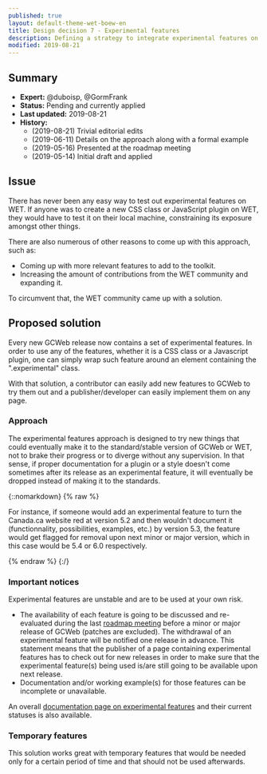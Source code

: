 ```yaml
---
published: true
layout: default-theme-wet-boew-en
title: Design decision 7 - Experimental features
description: Defining a strategy to integrate experimental features on the WET
modified: 2019-08-21
---
```


## Summary

* **Expert:** @duboisp, @GormFrank
* **Status:** Pending and currently applied
* **Last updated:** 2019-08-21
* **History:**
	* (2019-08-21) Trivial editorial edits
	* (2019-06-11) Details on the approach along with a formal example
	* (2019-05-16) Presented at the roadmap meeting
	* (2019-05-14) Initial draft and applied

## Issue

There has never been any easy way to test out experimental features on WET. If anyone was to create a new CSS class or JavaScript plugin on WET, they would have to test it on their local machine, constraining its exposure amongst other things.

There are also numerous of other reasons to come up with this approach, such as:

* Coming up with more relevant features to add to the toolkit.
* Increasing the amount of contributions from the WET community and expanding it.

To circumvent that, the WET community came up with a solution.

## Proposed solution

Every new GCWeb release now contains a set of experimental features. In order to use any of the features, whether it is a CSS class or a Javascript plugin, one can simply wrap such feature around an element containing the ".experimental" class.

With that solution, a contributor can easily add new features to GCWeb to try them out and a publisher/developer can easily implement them on any page.

### Approach

The experimental features approach is designed to try new things that could eventually make it to the standard/stable version of GCWeb or WET, not to brake their progress or to diverge without any supervision. In that sense, if proper documentation for a plugin or a style doesn't come sometimes after its release as an experimental feature, it will eventually be dropped instead of making it to the standards.

{::nomarkdown}
{% raw %}
<p class="alert alert-info">For instance, if someone would add an experimental feature to turn the Canada.ca website red at version 5.2 and then wouldn't document it (functionnality, possibilities, examples, etc.) by version 5.3, the feature would get flagged for removal upon next minor or major version, which in this case would be 5.4 or 6.0 respectively.</p>
{% endraw %}
{:/}

### Important notices

Experimental features are unstable and are to be used at your own risk.

* The availability of each feature is going to be discussed and re-evaluated during the last [roadmap meeting](../roadmap-en.html) before a minor or major release of GCWeb (patches are excluded). The withdrawal of an experimental feature will be notified one release in advance. This statement means that the publisher of a page containing experimental features has to check out for new releases in order to make sure that the experimental feature(s) being used is/are still going to be available upon next release.
* Documentation and/or working example(s) for those features can be incomplete or unavailable.

An overall [documentation page on experimental features](https://wet-boew.github.io/themes-dist/GCWeb/experimental-en.html) and their current statuses is also available.

### Temporary features

This solution works great with temporary features that would be needed only for a certain period of time and that should not be used afterwards.
